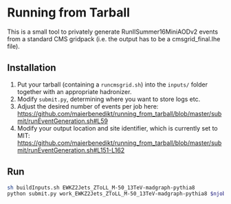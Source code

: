 # Running from Tarball

This is a small tool to privately generate RunIISummer16MiniAODv2 events from a standard CMS gridpack (i.e. the output has to be a cmsgrid_final.lhe file).

## Installation

1. Put your tarball (containing a `runcmsgrid.sh`) into the `inputs/` folder together with an appropriate hadronizer.
2. Modify `submit.py`, determining where you want to store logs etc.  
3. Adjust the desired number of events per job here: https://github.com/maierbenedikt/running_from_tarball/blob/master/submit/runEventGeneration.sh#L59
4. Modify your output location and site identifier, which is currently set to MIT: https://github.com/maierbenedikt/running_from_tarball/blob/master/submit/runEventGeneration.sh#L151-L162

## Run

```bash
sh buildInputs.sh EWKZ2Jets_ZToLL_M-50_13TeV-madgraph-pythia8
python submit.py work_EWKZ2Jets_ZToLL_M-50_13TeV-madgraph-pythia8 $njobs
```

